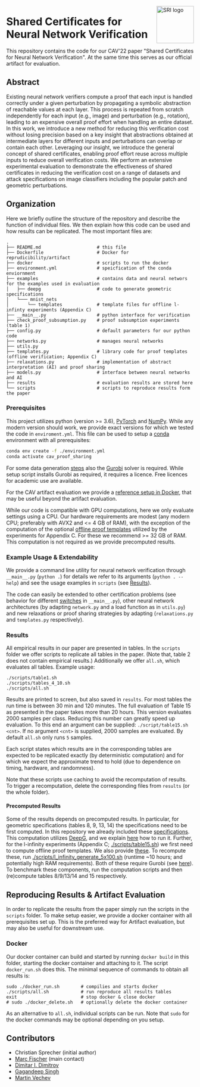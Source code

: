 <a href="https://www.sri.inf.ethz.ch/"><img width="100" alt="SRI logo" align="right" src="http://safeai.ethz.ch/img/sri-logo.svg"></a>
# Shared Certificates for Neural Network Verification 

This repository contains the code for our CAV'22 paper "Shared Certificates for Neural Network Verification".
At the same time this serves as our official artifact for evaluation.

## Abstract
Existing neural network verifiers compute a proof that each input is handled correctly under a given perturbation by propagating a symbolic abstraction of reachable values at each layer. This process is repeated from scratch independently for each input (e.g., image) and perturbation (e.g., rotation), leading to an expensive overall proof effort when handling an entire dataset. In this work, we introduce a new method for reducing this verification cost without losing precision based on a key insight that abstractions obtained at intermediate layers for different inputs and perturbations can overlap or contain each other. Leveraging our insight, we introduce the general concept of shared certificates, enabling proof effort reuse across multiple inputs to reduce overall verification costs. We perform an extensive experimental evaluation to demonstrate the effectiveness of shared certificates in reducing the verification cost on a range of datasets and attack specifications on image classifiers including the popular patch and geometric perturbations.

## Organization
Here we briefly outline the structure of the repository and describe the function of individual files.
We then explain how this code can be used and how results can be replicated.
The most important files are:

```
.
├── README.md                     # this file
├── Dockerfile                    # Docker for reprudicibility/artifact
├── docker                        # scripts to run the docker
├── environment.yml               # speicfication of the conda enviornment
├── examples                      # contains data and neural networs for the examples used in evaluation
│   ├── deepg                     # code to generate geometric specifications 
│   └─── mnist_nets
│       └── templates             # template files for offline l-infinty experiments (Appendix C)
├── __main__.py                   # python interface for verification
├── check_proof_subsumption.py    # proof subsumption experiments (table 1)
├── config.py                     # default parameters for our python code
├── networks.py                   # manages neural networks
├── utils.py
├── templates.py                  # library code for proof templates (offline verification; Appendix C)
├── relaxations.py                # implementation of abstract interpretation (AI) and proof sharing
├── models.py                     # interface between neural networks and AI 
├── results                       # evaluation results are stored here
└── scripts                       # scripts to reproduce results form the paper
```

### Prerequisites
This project utilizes python (version >= 3.6), [PyTorch](http://pytorch.org) and [NumPy](http://numpy.org).
While any modern version should work, we provide exact versions for which we tested the code in `enviroment.yml`.
This file can be used to setup a [conda](https://conda.io) environment with all prerequisites:
``` bash
conda env create -f ./environment.yml
conda activate cav_proof_sharing
```
For some data generation [steps](#precomputed-results) also the [Gurobi](https://www.gurobi.com) solver is required.
While setup script installs Gurobi as required, it requires a licence. Free licences for academic use are available.

For the CAV artifact evaluation we provide a [reference setup in Docker](#Docker), that may be useful beyond the artifact evaluation.

While our code is compatible with GPU computations, here we only evaluate settings using a CPU.
Our hardware requirements are modest (any modern CPU; preferably with AVX2 and <= 4 GB of RAM), with the exception of the computation of
the optional [offline proof templates](#precomputed-results) utilized by the experiments for Appendix C. For these we recommend >= 32 GB of RAM.
This computation is not required as we provide precomputed results.

### Example Usage & Extendability
We provide a command line utility for neural network verification through `__main__.py` (`python .`) for details we refer to its arguments (`python . --help`) and see the usage examples in `scripts` (see [Results](#Results)). 

The code can easily be extended to other certification problems (see behavior for different [switches](https://github.com/eth-sri/proof-sharing/blob/main/__main__.py#L92) in `__main__.py`), other neural network architectures (by adapting `network.py` and a load function as in `utils.py`) and new relaxations or proof sharing strategies by adapting (`relaxations.py` and `templates.py` respectively).

### Results
All empirical results in our paper are presented in tables. In the `scripts` folder we offer scripts to replicate all tables in the paper. (Note that, table 2 does not contain empirical results.)
Additionally we offer `all.sh`, which evaluates all tables.
Example usage:
```
./scripts/table1.sh
./scripts/tables_4_10.sh
./scripts/all.sh
```

Results are printed to screen, but also saved in `results`. For most tables the run time is between 30 min and 120 minutes. The full evaluation of Table 15 as presented in the paper takes more than 20 hours. This version evaluates 2000 samples per class. Reducing this number can greatly speed up evaluation. To this end an argument can be supplied: `./script/table15.sh <cnt>`. If no argument `<cnt>` is supplied, 2000 samples are evaluated. By default `all.sh` only runs `5` samples.

Each script states which results are in the corresponding tables are expected to be replicated exactly (by deterministic computation) and for which we expect the approximate trend to hold (due to dependence on timing, hardware, and randomness).

Note that these scripts use caching to avoid the recomputation of results. To trigger a recomputation, delete the corresponding files from `results` (or the whole folder).

#### Precomputed Results
Some of the results depends on precomputed results. In particular, for geometric specifications (tables 8, 9, 13, 14) the specifications need to be first computed. In this repository we already included these [specifications](examples/deepg/). This computation utilizes [DeepG](https://github.com/eth-sri/deepg), and we explain [here](examples/deepg/README.md) how to run it. Further, for the l-infinity experiments (Appendix C; [./scripts/table15.sh](scripts/table15.sh)) we first need to compute offline proof templates. We also provide [these](examples/mnist_nets/templates). To recompute these, run [./scripts/l_infinity_generate_5x100.sh](scripts/l_infinity_generate_5x100.sh) (runtime ~10 hours; and potentially high RAM requirements). Both of these require Gurobi (see [here](Gurobi.md)).
To benchmark these components, run the computation scripts and then (re)compute tables 8/9/13/14 and 15 respectively.

## Reproducing Results & Artifact Evaluation
In order to replicate the results from the paper simply run the scripts in the `scripts` folder.
To make setup easier, we provide a docker container with all prerequisites set up.
This is the preferred way for Artifact evaluation, but may also be useful for downstream use.

### Docker
Our docker container can build and started by running `docker build` in this folder, starting the docker container and attaching to it. The script `docker_run.sh` does this.
The minimal sequence of commands to obtain all results is:

```
sudo ./docker_run.sh        # compilies and starts docker
./scripts/all.sh            # run reproduce all results tables
exit                        # stop docker & close docker
# sudo ./docker_delete.sh   # optionally delete the docker container
```

As an alternative to `all.sh`, individual scripts can be run.
Note that `sudo` for the docker commands may be optional depending on you setup.


## Contributors 
- Christian Sprecher (initial author)
- [Marc Fischer](https://www.sri.inf.ethz.ch/people/marc) (main contact)
- [Dimitar I. Dimitrov](https://www.sri.inf.ethz.ch/people/dimitadi)
- [Gagandeep Singh](https://ggndpsngh.github.io/)
- [Martin Vechev](https://www.sri.inf.ethz.ch/people/martin)

